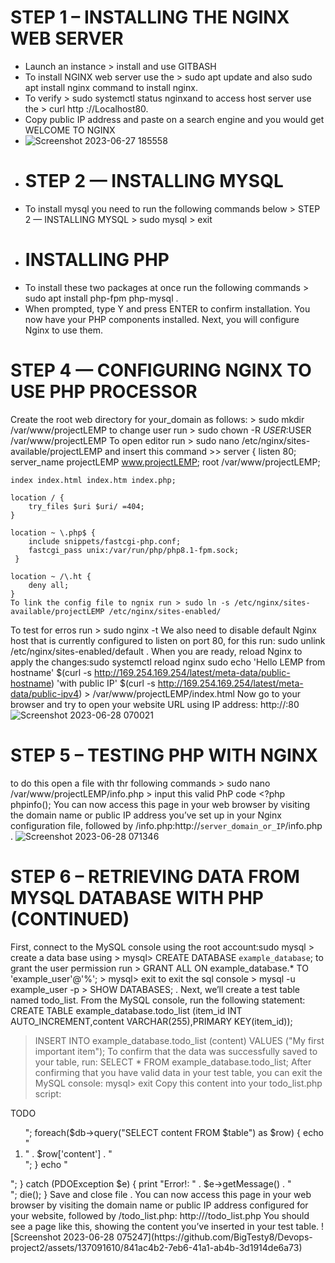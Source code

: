 # STEP 1 – INSTALLING THE NGINX WEB SERVER
- Launch an instance > install and use GITBASH
- To install NGINX web server use the > sudo apt update and also sudo apt install nginx command to install nginx.
- To verify > sudo systemctl status nginxand to access host server use the > curl http ://Localhost80.
- Copy public IP address and paste on a search engine and you would get WELCOME TO NGINX
- ![Screenshot 2023-06-27 185558](https://github.com/BigTesty8/Devops-project2/assets/137091610/b9c9db70-301f-4bc9-b0bd-9aaa7f494340)
- # STEP 2 — INSTALLING MYSQL
- To install mysql you need to run the following commands below > STEP 2 — INSTALLING MYSQL > sudo mysql > exit
- # INSTALLING PHP
- To install these two packages at once run the following commands > sudo apt install php-fpm php-mysql .
- When prompted, type Y and press ENTER to confirm installation.
You now have your PHP components installed. Next, you will configure Nginx to use them.
# STEP 4 — CONFIGURING NGINX TO USE PHP PROCESSOR
Create the root web directory for your_domain as follows: > sudo mkdir /var/www/projectLEMP to change user run > sudo chown -R $USER:$USER /var/www/projectLEMP To open editor run > sudo nano /etc/nginx/sites-available/projectLEMP and insert this command >>
server {
    listen 80;
    server_name projectLEMP www.projectLEMP;
    root /var/www/projectLEMP;

    index index.html index.htm index.php;

    location / {
        try_files $uri $uri/ =404;
    }

    location ~ \.php$ {
        include snippets/fastcgi-php.conf;
        fastcgi_pass unix:/var/run/php/php8.1-fpm.sock;
     }

    location ~ /\.ht {
        deny all;
    }
    To link the config file to ngnix run > sudo ln -s /etc/nginx/sites-available/projectLEMP /etc/nginx/sites-enabled/
To test for erros run > sudo nginx -t
We also need to disable default Nginx host that is currently configured to listen on port 80, for this run: sudo unlink /etc/nginx/sites-enabled/default .
When you are ready, reload Nginx to apply the changes:sudo systemctl reload nginx
sudo echo 'Hello LEMP from hostname' $(curl -s http://169.254.169.254/latest/meta-data/public-hostname) 'with public IP' $(curl -s http://169.254.169.254/latest/meta-data/public-ipv4) > /var/www/projectLEMP/index.html
Now go to your browser and try to open your website URL using IP address: http://<Public-IP-Address>:80 
![Screenshot 2023-06-28 070021](https://github.com/BigTesty8/Devops-project2/assets/137091610/e3b37613-3b2b-423f-8500-ba7ab8dd3704)
# STEP 5 – TESTING PHP WITH NGINX
to do this open a file with thr following commands > sudo nano /var/www/projectLEMP/info.php > input this valid PhP code <?php
phpinfo(); You can now access this page in your web browser by visiting the domain name or public IP address you’ve set up in your Nginx configuration file, followed by /info.php:http://`server_domain_or_IP`/info.php .
![Screenshot 2023-06-28 071346](https://github.com/BigTesty8/Devops-project2/assets/137091610/ccd25a69-a37c-47e3-9c24-be00f7c2b2cb)
# STEP 6 – RETRIEVING DATA FROM MYSQL DATABASE WITH PHP (CONTINUED)
First, connect to the MySQL console using the root account:sudo mysql > create a data base using > mysql> CREATE DATABASE `example_database`; to grant the user permission run > GRANT ALL ON example_database.* TO 'example_user'@'%'; > mysql> exit to exit the sql console > mysql -u example_user -p > SHOW DATABASES; .
Next, we’ll create a test table named todo_list. From the MySQL console, run the following statement:
CREATE TABLE example_database.todo_list (item_id INT AUTO_INCREMENT,content VARCHAR(255),PRIMARY KEY(item_id));
>  INSERT INTO example_database.todo_list (content) VALUES ("My first important item");
To confirm that the data was successfully saved to your table, run: SELECT * FROM example_database.todo_list;
> After confirming that you have valid data in your test table, you can exit the MySQL console: mysql> exit
> Copy this content into your todo_list.php script:
<?php
$user = "example_user";
$password = "password";
$database = "example_database";
$table = "todo_list";

try {
  $db = new PDO("mysql:host=localhost;dbname=$database", $user, $password);
  echo "<h2>TODO</h2><ol>";
  foreach($db->query("SELECT content FROM $table") as $row) {
    echo "<li>" . $row['content'] . "</li>";
  }
  echo "</ol>";
} catch (PDOException $e) {
    print "Error!: " . $e->getMessage() . "<br/>";
    die();
}
Save and close file .
You can now access this page in your web browser by visiting the domain name or public IP address configured for your website, followed by /todo_list.php:
http://<Public_domain_or_IP>/todo_list.php
You should see a page like this, showing the content you’ve inserted in your test table.
![Screenshot 2023-06-28 075247](https://github.com/BigTesty8/Devops-project2/assets/137091610/841ac4b2-7eb6-41a1-ab4b-3d1914de6a73)


























